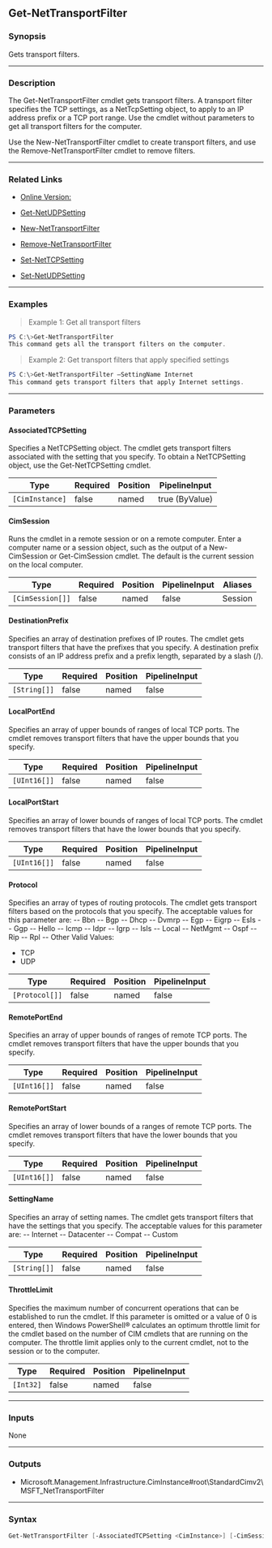 Get-NetTransportFilter
----------------------

### Synopsis
Gets transport filters.

---

### Description

The Get-NetTransportFilter cmdlet gets transport filters. A transport filter specifies the TCP settings, as a NetTcpSetting object, to apply to an IP address prefix or a TCP port range. Use the cmdlet without parameters to get all transport filters for the computer.

Use the New-NetTransportFilter cmdlet to create transport filters, and use the Remove-NetTransportFilter cmdlet to remove filters.

---

### Related Links
* [Online Version:](http://go.microsoft.com/fwlink/?LinkID=288391)

* [Get-NetUDPSetting](Get-NetUDPSetting)

* [New-NetTransportFilter](New-NetTransportFilter)

* [Remove-NetTransportFilter](Remove-NetTransportFilter)

* [Set-NetTCPSetting](Set-NetTCPSetting)

* [Set-NetUDPSetting](Set-NetUDPSetting)

---

### Examples
> Example 1: Get all transport filters

```PowerShell
PS C:\>Get-NetTransportFilter
This command gets all the transport filters on the computer.
```
> Example 2: Get transport filters that apply specified settings

```PowerShell
PS C:\>Get-NetTransportFilter –SettingName Internet
This command gets transport filters that apply Internet settings.
```

---

### Parameters
#### **AssociatedTCPSetting**
Specifies a NetTCPSetting object. The cmdlet gets transport filters associated with the setting that you specify. To obtain a NetTCPSetting object, use the Get-NetTCPSetting cmdlet.

|Type           |Required|Position|PipelineInput |
|---------------|--------|--------|--------------|
|`[CimInstance]`|false   |named   |true (ByValue)|

#### **CimSession**
Runs the cmdlet in a remote session or on a remote computer. Enter a computer name or a session object, such as the output of a New-CimSession or Get-CimSession cmdlet. The default is the current session on the local computer.

|Type            |Required|Position|PipelineInput|Aliases|
|----------------|--------|--------|-------------|-------|
|`[CimSession[]]`|false   |named   |false        |Session|

#### **DestinationPrefix**
Specifies an array of destination prefixes of IP routes. The cmdlet gets transport filters that have the prefixes that you specify. A destination prefix consists of an IP address prefix and a prefix length, separated by a slash (/).

|Type        |Required|Position|PipelineInput|
|------------|--------|--------|-------------|
|`[String[]]`|false   |named   |false        |

#### **LocalPortEnd**
Specifies an array of upper bounds of ranges of local TCP ports. The cmdlet removes transport filters that have the upper bounds that you specify.

|Type        |Required|Position|PipelineInput|
|------------|--------|--------|-------------|
|`[UInt16[]]`|false   |named   |false        |

#### **LocalPortStart**
Specifies an array of lower bounds of ranges of local TCP ports. The cmdlet removes transport filters that have the lower bounds that you specify.

|Type        |Required|Position|PipelineInput|
|------------|--------|--------|-------------|
|`[UInt16[]]`|false   |named   |false        |

#### **Protocol**
Specifies an array of types of routing protocols.  The cmdlet gets transport filters based on the protocols that you specify. The acceptable values for this parameter are:
-- Bbn
-- Bgp
-- Dhcp
-- Dvmrp
-- Egp
-- Eigrp
-- EsIs
-- Ggp
-- Hello
-- Icmp
-- Idpr
-- Igrp
-- IsIs
-- Local
-- NetMgmt
-- Ospf
-- Rip
-- Rpl
-- Other
Valid Values:

* TCP
* UDP

|Type          |Required|Position|PipelineInput|
|--------------|--------|--------|-------------|
|`[Protocol[]]`|false   |named   |false        |

#### **RemotePortEnd**
Specifies an array of upper bounds of ranges of remote TCP ports. The cmdlet removes transport filters that have the upper bounds that you specify.

|Type        |Required|Position|PipelineInput|
|------------|--------|--------|-------------|
|`[UInt16[]]`|false   |named   |false        |

#### **RemotePortStart**
Specifies an array of lower bounds of a ranges of remote TCP ports. The cmdlet removes transport filters that have the lower bounds that you specify.

|Type        |Required|Position|PipelineInput|
|------------|--------|--------|-------------|
|`[UInt16[]]`|false   |named   |false        |

#### **SettingName**
Specifies an array of setting names. The cmdlet gets transport filters that have the settings that you specify. The acceptable values for this parameter are:
-- Internet
-- Datacenter
-- Compat
-- Custom

|Type        |Required|Position|PipelineInput|
|------------|--------|--------|-------------|
|`[String[]]`|false   |named   |false        |

#### **ThrottleLimit**
Specifies the maximum number of concurrent operations that can be established to run the cmdlet. If this parameter is omitted or a value of 0 is entered, then Windows PowerShell® calculates an optimum throttle limit for the cmdlet based on the number of CIM cmdlets that are running on the computer. The throttle limit applies only to the current cmdlet, not to the session or to the computer.

|Type     |Required|Position|PipelineInput|
|---------|--------|--------|-------------|
|`[Int32]`|false   |named   |false        |

---

### Inputs
None

---

### Outputs
* Microsoft.Management.Infrastructure.CimInstance#root\StandardCimv2\MSFT_NetTransportFilter

---

### Syntax
```PowerShell
Get-NetTransportFilter [-AssociatedTCPSetting <CimInstance>] [-CimSession <CimSession[]>] [-DestinationPrefix <String[]>] [-LocalPortEnd <UInt16[]>] [-LocalPortStart <UInt16[]>] [-Protocol <Protocol[]>] [-RemotePortEnd <UInt16[]>] [-RemotePortStart <UInt16[]>] [-SettingName <String[]>] [-ThrottleLimit <Int32>] [<CommonParameters>]
```
